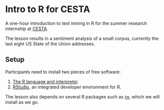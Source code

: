 # Intro to R for CESTA
A one-hour introduction to text mining in R for the summer research internship at [CESTA](https://cesta.stanford.edu).

The lesson results in a sentiment analysis of a small corpus, currently the last eight US State of the Union addresses.

## Setup
Participants need to install two pieces of free software:

1. [The R language and interpreter](https://mirrors.nics.utk.edu/cran/).
2. [RStudio](https://rstudio.com/products/rstudio/download/#download), an integrated developer environment for R.

The lesson also depends on several R packages such as [`tm`](https://cran.r-project.org/web/packages/tm/index.html), which we will install as we go.
